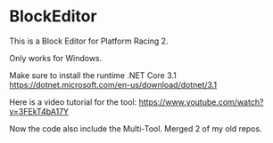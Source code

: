 # BlockEditor

This is a Block Editor for Platform Racing 2.

Only works for Windows.

Make sure to install the runtime .NET Core 3.1
https://dotnet.microsoft.com/en-us/download/dotnet/3.1



Here is a video tutorial for the tool:
https://www.youtube.com/watch?v=3FEkT4bA17Y



Now the code also include the Multi-Tool. Merged 2 of my old repos.

